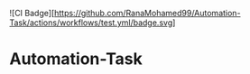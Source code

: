 ![CI Badge][https://github.com/RanaMohamed99/Automation-Task/actions/workflows/test.yml/badge.svg]

# Automation-Task
